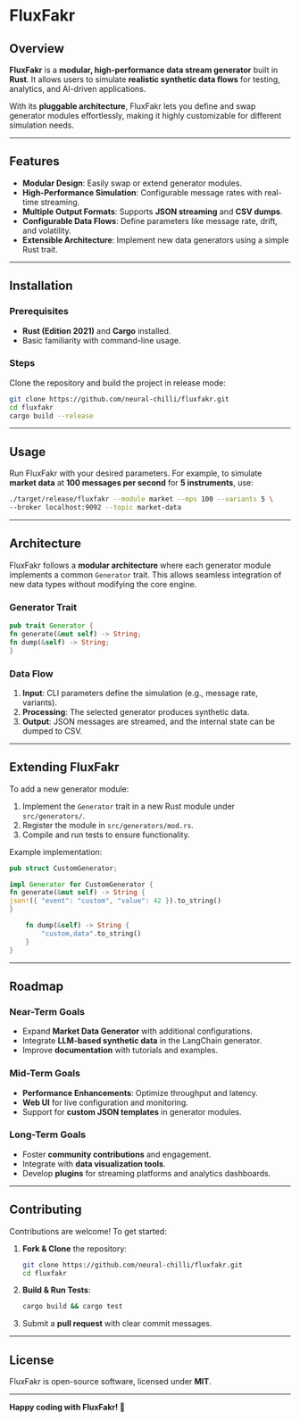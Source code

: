 # FluxFakr

## Overview
**FluxFakr** is a **modular, high-performance data stream generator** built in **Rust**. It allows users to simulate **realistic synthetic data flows** for testing, analytics, and AI-driven applications.

With its **pluggable architecture**, FluxFakr lets you define and swap generator modules effortlessly, making it highly customizable for different simulation needs.

---

## Features
- **Modular Design**: Easily swap or extend generator modules.
- **High-Performance Simulation**: Configurable message rates with real-time streaming.
- **Multiple Output Formats**: Supports **JSON streaming** and **CSV dumps**.
- **Configurable Data Flows**: Define parameters like message rate, drift, and volatility.
- **Extensible Architecture**: Implement new data generators using a simple Rust trait.

---

## Installation

### Prerequisites
- **Rust (Edition 2021)** and **Cargo** installed.
- Basic familiarity with command-line usage.

### Steps
Clone the repository and build the project in release mode:
```bash
git clone https://github.com/neural-chilli/fluxfakr.git
cd fluxfakr
cargo build --release
```

---

## Usage

Run FluxFakr with your desired parameters. For example, to simulate **market data** at **100 messages per second** for **5 instruments**, use:

```bash
./target/release/fluxfakr --module market --mps 100 --variants 5 \
--broker localhost:9092 --topic market-data
```

---

## Architecture

FluxFakr follows a **modular architecture** where each generator module implements a common `Generator` trait. This allows seamless integration of new data types without modifying the core engine.

### Generator Trait

```rust
pub trait Generator {
fn generate(&mut self) -> String;
fn dump(&self) -> String;
}
```

### Data Flow

1. **Input**: CLI parameters define the simulation (e.g., message rate, variants).
2. **Processing**: The selected generator produces synthetic data.
3. **Output**: JSON messages are streamed, and the internal state can be dumped to CSV.

---

## Extending FluxFakr

To add a new generator module:

1. Implement the `Generator` trait in a new Rust module under `src/generators/`.
2. Register the module in `src/generators/mod.rs`.
3. Compile and run tests to ensure functionality.

Example implementation:

```rust
pub struct CustomGenerator;

impl Generator for CustomGenerator {
fn generate(&mut self) -> String {
json!({ "event": "custom", "value": 42 }).to_string()
}

    fn dump(&self) -> String {
        "custom,data".to_string()
    }
}
```

---

## Roadmap

### Near-Term Goals
- Expand **Market Data Generator** with additional configurations.
- Integrate **LLM-based synthetic data** in the LangChain generator.
- Improve **documentation** with tutorials and examples.

### Mid-Term Goals
- **Performance Enhancements**: Optimize throughput and latency.
- **Web UI** for live configuration and monitoring.
- Support for **custom JSON templates** in generator modules.

### Long-Term Goals
- Foster **community contributions** and engagement.
- Integrate with **data visualization tools**.
- Develop **plugins** for streaming platforms and analytics dashboards.

---

## Contributing

Contributions are welcome! To get started:

1. **Fork & Clone** the repository:
   ```bash
   git clone https://github.com/neural-chilli/fluxfakr.git
   cd fluxfakr
   ```
2. **Build & Run Tests**:
   ```bash
   cargo build && cargo test
   ```
3. Submit a **pull request** with clear commit messages.

---

## License

FluxFakr is open-source software, licensed under **MIT**.

---

**Happy coding with FluxFakr! 🚀**
```
